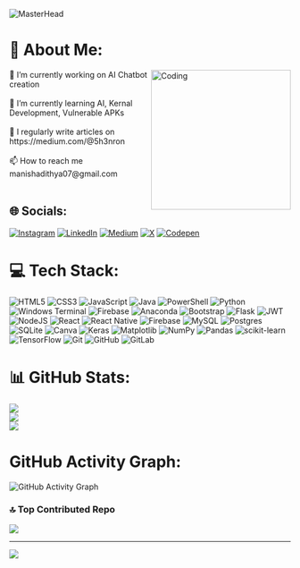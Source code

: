 ![MasterHead](https://i.imghippo.com/files/WjYHv1723782425.png)
# 💫 About Me:
<img align="right" alt="Coding" width="250" src="https://gifdb.com/images/high/coding-animated-laptop-flow-stream-ja04010rm5o68zfk.webp">
🔭 I’m currently working on AI Chatbot creation<br><br>🌱 I’m currently learning AI, Kernal Development, Vulnerable APKs<br><br>📝 I regularly write articles on https://medium.com/@5h3nron<br><br>📫 How to reach me manishadithya07@gmail.com<br><br>




## 🌐 Socials:
[![Instagram](https://img.shields.io/badge/Instagram-%23E4405F.svg?logo=Instagram&logoColor=white)](https://instagram.com/manish._2004) [![LinkedIn](https://img.shields.io/badge/LinkedIn-%230077B5.svg?logo=linkedin&logoColor=white)](https://www.linkedin.com/in/manish-adithya-p-v-215b32287/) [![Medium](https://img.shields.io/badge/Medium-12100E?logo=medium&logoColor=white)](https://medium.com/@5h3nron) [![X](https://img.shields.io/badge/X-black.svg?logo=X&logoColor=white)](https://x.com/ManishAdithya07) [![Codepen](https://img.shields.io/badge/Codepen-000000?style=for-the-badge&logo=codepen&logoColor=white)](https://codepen.io/manishAdithya) 

# 💻 Tech Stack:
![HTML5](https://img.shields.io/badge/html5-%23E34F26.svg?style=plastic&logo=html5&logoColor=white) ![CSS3](https://img.shields.io/badge/css3-%231572B6.svg?style=plastic&logo=css3&logoColor=white) ![JavaScript](https://img.shields.io/badge/javascript-%23323330.svg?style=plastic&logo=javascript&logoColor=%23F7DF1E) ![Java](https://img.shields.io/badge/java-%23ED8B00.svg?style=plastic&logo=openjdk&logoColor=white) ![PowerShell](https://img.shields.io/badge/PowerShell-%235391FE.svg?style=plastic&logo=powershell&logoColor=white) ![Python](https://img.shields.io/badge/python-3670A0?style=plastic&logo=python&logoColor=ffdd54) ![Windows Terminal](https://img.shields.io/badge/Windows%20Terminal-%234D4D4D.svg?style=plastic&logo=windows-terminal&logoColor=white) ![Firebase](https://img.shields.io/badge/firebase-%23039BE5.svg?style=plastic&logo=firebase) ![Anaconda](https://img.shields.io/badge/Anaconda-%2344A833.svg?style=plastic&logo=anaconda&logoColor=white) ![Bootstrap](https://img.shields.io/badge/bootstrap-%238511FA.svg?style=plastic&logo=bootstrap&logoColor=white) ![Flask](https://img.shields.io/badge/flask-%23000.svg?style=plastic&logo=flask&logoColor=white) ![JWT](https://img.shields.io/badge/JWT-black?style=plastic&logo=JSON%20web%20tokens) ![NodeJS](https://img.shields.io/badge/node.js-6DA55F?style=plastic&logo=node.js&logoColor=white) ![React](https://img.shields.io/badge/react-%2320232a.svg?style=plastic&logo=react&logoColor=%2361DAFB) ![React Native](https://img.shields.io/badge/react_native-%2320232a.svg?style=plastic&logo=react&logoColor=%2361DAFB) ![Firebase](https://img.shields.io/badge/firebase-a08021?style=plastic&logo=firebase&logoColor=ffcd34) ![MySQL](https://img.shields.io/badge/mysql-4479A1.svg?style=plastic&logo=mysql&logoColor=white) ![Postgres](https://img.shields.io/badge/postgres-%23316192.svg?style=plastic&logo=postgresql&logoColor=white) ![SQLite](https://img.shields.io/badge/sqlite-%2307405e.svg?style=plastic&logo=sqlite&logoColor=white) ![Canva](https://img.shields.io/badge/Canva-%2300C4CC.svg?style=plastic&logo=Canva&logoColor=white) ![Keras](https://img.shields.io/badge/Keras-%23D00000.svg?style=plastic&logo=Keras&logoColor=white) ![Matplotlib](https://img.shields.io/badge/Matplotlib-%23ffffff.svg?style=plastic&logo=Matplotlib&logoColor=black) ![NumPy](https://img.shields.io/badge/numpy-%23013243.svg?style=plastic&logo=numpy&logoColor=white) ![Pandas](https://img.shields.io/badge/pandas-%23150458.svg?style=plastic&logo=pandas&logoColor=white) ![scikit-learn](https://img.shields.io/badge/scikit--learn-%23F7931E.svg?style=plastic&logo=scikit-learn&logoColor=white) ![TensorFlow](https://img.shields.io/badge/TensorFlow-%23FF6F00.svg?style=plastic&logo=TensorFlow&logoColor=white) ![Git](https://img.shields.io/badge/git-%23F05033.svg?style=plastic&logo=git&logoColor=white) ![GitHub](https://img.shields.io/badge/github-%23121011.svg?style=plastic&logo=github&logoColor=white) ![GitLab](https://img.shields.io/badge/gitlab-%23181717.svg?style=plastic&logo=gitlab&logoColor=white)
# 📊 GitHub Stats:
![](https://github-readme-stats.vercel.app/api?username=ManishAdithya&theme=radical&hide_border=false&include_all_commits=true&count_private=false)<br/>
![](https://github-readme-streak-stats.herokuapp.com/?user=ManishAdithya&theme=radical&hide_border=false)<br/>
![](https://github-readme-stats.vercel.app/api/top-langs/?username=ManishAdithya&theme=radical&hide_border=false&include_all_commits=true&count_private=false&layout=compact)

# GitHub Activity Graph:
![GitHub Activity Graph](https://cdn.hackernoon.com/images/cl-0-trqiv-904-gq-0-as-63-xgab-2-dm.jpg)

### 🔝 Top Contributed Repo
![](https://github-contributor-stats.vercel.app/api?username=ManishAdithya&limit=5&theme=dark&combine_all_yearly_contributions=true)

---
[![](https://visitcount.itsvg.in/api?id=ManishAdithya&icon=2&color=0)](https://visitcount.itsvg.in)


